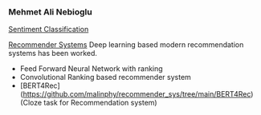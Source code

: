 
### Mehmet Ali Nebioglu
[Sentiment Classification](https://github.com/malinphy/Google_bert/blob/main/imdb_sentiment.ipynb)

[Recommender Systems](https://github.com/malinphy/recommender_sys)
Deep learning based modern recommendation systems has been worked. 
- Feed Forward Neural Network with ranking 
- Convolutional Ranking based recommender system
- [BERT4Rec] (https://github.com/malinphy/recommender_sys/tree/main/BERT4Rec) (Cloze task for Recommendation system)

